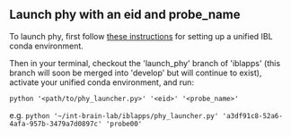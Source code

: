 ## Launch phy with an eid and probe_name

To launch phy, first follow [these instructions](https://github.com//int-brain-lab/iblenv) for setting up a unified IBL conda environment.

Then in your terminal, checkout the 'launch_phy' branch of 'iblapps' (this branch will soon be merged into 'develop' but will continue to exist), activate your unified conda environment, and run:

`python '<path/to/phy_launcher.py>' '<eid>' '<probe_name>'`

e.g. `python '~/int-brain-lab/iblapps/phy_launcher.py' 'a3df91c8-52a6-4afa-957b-3479a7d0897c' 'probe00'`
